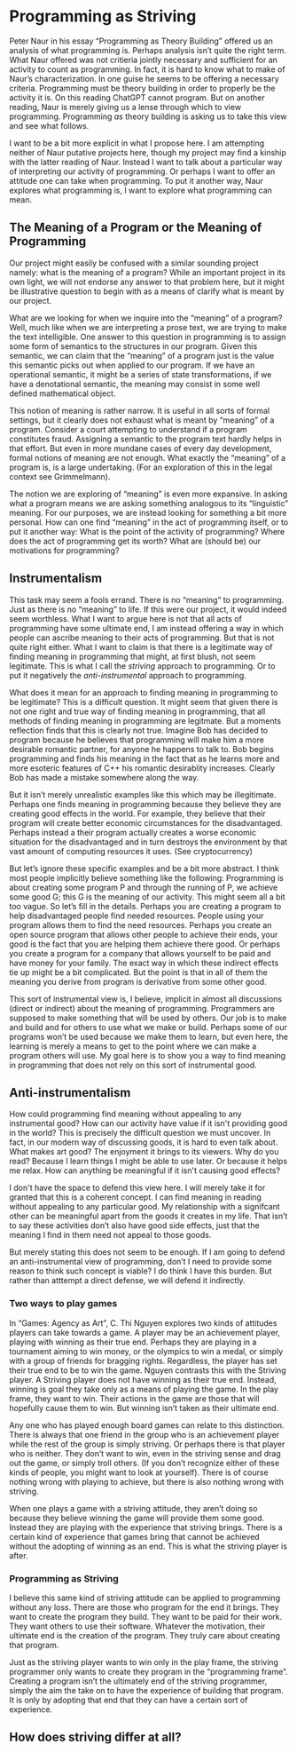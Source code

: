 # Programming as Striving

Peter Naur in his essay “Programming as Theory Building” offered us an analysis of what programming is. Perhaps analysis isn’t quite the right term. What Naur offered was not critieria jointly necessary and sufficient for an activity to count as programming. In fact, it is hard to know what to make of Naur’s characterization. In one guise he seems to be offering a necessary criteria. Programming must be theory building in order to properly be the activity it is. On this reading ChatGPT cannot program. But on another reading, Naur is merely giving us a lense through which to view programming. Programming *as* theory building is asking us to take this view and see what follows.

I want to be a bit more explicit in what I propose here. I am attempting neither of Naur putative projects here, though my project may find a kinship with the latter reading of Naur. Instead I want to talk about a particular way of interpreting our activity of programming. Or perhaps I want to offer an attitude one can take when programming. To put it another way, Naur explores what programming is, I want to explore what programming can mean.

## The Meaning of a Program or the Meaning of Programming

Our project might easily be confused with a similar sounding project namely: what is the meaning of a program?  While an important project in its own light, we will not endorse any answer to that problem here, but it might be illustrative question to begin with as a means of clarify what is meant by our project.

What are we looking for when we inquire into the “meaning” of a program? Well, much like when we are interpreting a prose text, we are trying to make the text intelligible. One answer to this question in programming is to assign some form of semantics to the structures in our program. Given this semantic, we can claim that the “meaning” of a program just is the value this semantic picks out when applied to our program. If we have an operational semantic, it might be a series of state transformations, if we have a denotational semantic, the meaning may consist in some well defined mathematical object.

This notion of meaning is rather narrow. It is useful in all sorts of formal settings, but it clearly does not exhaust what is meant by “meaning” of a program. Consider a court attempting to understand if a program constitutes fraud. Assigning a semantic to the program text hardly helps in that effort. But even in more mundane cases of every day development, formal notions of meaning are not enough. What exactly the “meaning” of a program is, is a large undertaking. (For an exploration of this in the legal context see Grimmelmann).

The notion we are exploring of “meaning” is even more expansive. In asking what a program means we are asking something analogous to its “linguistic” meaning. For our purposes, we are instead looking for something a bit more personal. How can one find “meaning” in the act of programming itself, or to put it another way: What is the point of the activity of programming? Where does the act of programming get its worth? What are (should be) our motivations for programming?

## Instrumentalism

This task may seem a fools errand. There is no “meaning” to programming. Just as there is no “meaning” to life. If this were our project, it would indeed seem worthless. What I want to argue here is not that all acts of programming have some ultimate end, I am instead offering a way in which people can ascribe meaning to their acts of programming. But that is not quite right either. What I want to claim is that there is a legitimate way of finding meaning in programming that might, at first blush, not seem legitimate. This is what I call the *striving* approach to programming. Or to put it negatively the *anti-instrumental* approach to programming.

What does it mean for an approach to finding meaning in programming to be legitimate? This is a difficult question. It might seem that given there is not one right and true way of finding meaning in programming, that all methods of finding meaning in programming are legitmate. But a moments reflection finds that this is clearly not true. Imagine Bob has decided to program because he believes that programming will make him a more desirable romantic partner, for anyone he happens to talk to. Bob begins programming and finds his meaning in the fact that as he learns more and more esoteric features of C++ his romantic desirablity increases. Clearly Bob has made a mistake somewhere along the way.

But it isn’t merely unrealistic examples like this which may be illegitimate. Perhaps one finds meaning in programming because they believe they are creating good effects in the world. For example, they believe that their program will create better economic circumstances for the disadvantaged. Perhaps instead a their program actually creates a worse economic situation for the disadvantaged and in turn destroys the environment by that vast amount of computing resources it uses. (See cryptocurrency)

But let’s ignore these specific examples and be a bit more abstract. I think most people implicitly believe something like the following: Programming is about creating some program P and through the running of P, we achieve some good G; this G is the meaning of our activity. This might seem all a bit too vague. So let’s fill in the details. Perhaps you are creating a program to help disadvantaged people find needed resources. People using your program allows them to find the need resources. Perhaps you create an open source program that allows other people to achieve their ends, your good is the fact that you are helping them achieve there good. Or perhaps you create a program for a company that allows yourself to be paid and have money for your family. The exact way in which these indirect effects tie up might be a bit complicated. But the point is that in all of them the meaning you derive from program is derivative from some other good.

This sort of instrumental view is, I believe, implicit in almost all discussions (direct or indirect) about the meaning of programming. Programmers are supposed to make something that will be used by others. Our job is to make and build and for others to use what we make or build. Perhaps some of our programs won’t be used because we make them to learn, but even here, the learning is merely a means to get to the point where we can make a program others will use. My goal here is to show you a way to find meaning in programming that does not rely on this sort of instrumental good.

## Anti-instrumentalism

How could programming find meaning without appealing to any instrumental good? How can our activity have value if it isn't providing good in the world? This is precisely the difficult question we must uncover. In fact, in our modern way of discussing goods, it is hard to even talk about. What makes art good? The enjoyment it brings to its viewers. Why do you read? Because I learn things I might be able to use later. Or because it helps me relax. How can anything be meaningful if it isn't causing good effects?

I don't have the space to defend this view here. I will merely take it for granted that this is a coherent concept. I can find meaning in reading without appealing to any particular good. My relationship with a signifcant other can be meaningful apart from the goods it creates in my life. That isn’t to say these activities don’t also have good side effects, just that the meaning I find in them need not appeal to those goods.

But merely stating this does not seem to be enough. If I am going to defend an anti-instrumental view of programming, don’t I need to provide some reason to think such concept is viable? I do think I have this burden. But rather than atttempt a direct defense, we will defend it indirectly.

### Two ways to play games

In “Games: Agency as Art”, C. Thi Nguyen explores two kinds of attitudes players can take towards a game. A player may be an achievement player, playing with winning as their true end. Perhaps they are playing in a tournament aiming to win money, or the olympics to win a medal, or simply with a group of friends for bragging rights. Regardless, the player has set their true end to be to win the game. Nguyen contrasts this with the Striving player. A Striving player does not have winning as their true end. Instead, winning is goal they take only as a means of playing the game. In the play frame, they want to win. Their actions in the game are those that will hopefully cause them to win. But winning isn’t taken as their ultimate end.

Any one who has played enough board games can relate to this distinction. There is always that one friend in the group who is an achievement player while the rest of the group is simply striving. Or perhaps there is that player who is neither. They don’t want to win, even in the striving sense and drag out the game, or simply troll others. (If you don’t recognize either of these kinds of people, you might want to look at yourself). There is of course nothing wrong with playing to achieve, but there is also nothing wrong with striving.

When one plays a game with a striving attitude, they aren’t doing so because they believe winning the game will provide them some good. Instead they are playing with the experience that striving brings. There is a certain kind of experience that games bring that cannot be achieved without the adopting of winning as an end. This is what the striving player is after.

### Programming as Striving

I believe this same kind of striving attitude can be applied to programming without any loss. There are those who program for the end it brings. They want to create the program they build. They want to be paid for their work. They want others to use their software. Whatever the motivation, their ultimate end is the creation of the program. They truly care about creating that program.

Just as the striving player wants to win only in the play frame, the striving programmer only wants to create they program in the “programming frame”. Creating a program isn’t the ultimately end of the striving programmer, simply the aim the take on to have the experience of building that program. It is only by adopting that end that they can have a certain sort of experience. 

## How does striving differ at all?

